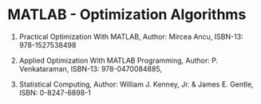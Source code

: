 # MATLAB - Optimization Algorithms

01. Practical Optimization With MATLAB,
    Author: Mircea Ancu,
    ISBN-13: 978-1527538498

02. Applied Optimization With MATLAB Programming, 
    Author: P. Venkataraman,
    ISBN-13: 978-0470084885,

03. Statistical Computing,
    Author: William J. Kenney, Jr. & James E. Gentle, 
    ISBN: 0-8247-6898-1
